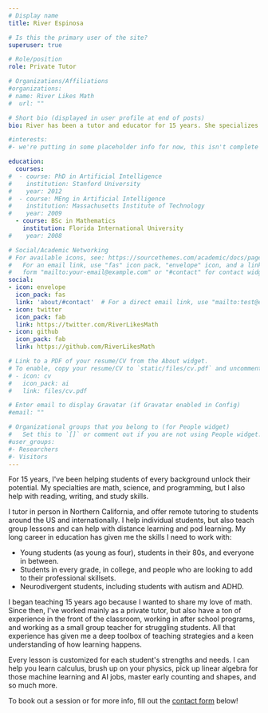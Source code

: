 ```yaml
---
# Display name
title: River Espinosa

# Is this the primary user of the site?
superuser: true

# Role/position
role: Private Tutor

# Organizations/Affiliations
#organizations:
# name: River Likes Math 
#  url: ""

# Short bio (displayed in user profile at end of posts)
bio: River has been a tutor and educator for 15 years. She specializes in teaching math, programming, and science, but also helps with reading, writing, and study skills. 

#interests:
#- we're putting in some placeholder info for now, this isn't complete yet! 

education:
  courses:
#  - course: PhD in Artificial Intelligence
#    institution: Stanford University
#    year: 2012
#  - course: MEng in Artificial Intelligence
#    institution: Massachusetts Institute of Technology
#    year: 2009
  - course: BSc in Mathematics
    institution: Florida International University
#    year: 2008

# Social/Academic Networking
# For available icons, see: https://sourcethemes.com/academic/docs/page-builder/#icons
#   For an email link, use "fas" icon pack, "envelope" icon, and a link in the
#   form "mailto:your-email@example.com" or "#contact" for contact widget.
social:
- icon: envelope
  icon_pack: fas
  link: 'about/#contact'  # For a direct email link, use "mailto:test@example.org".
- icon: twitter
  icon_pack: fab
  link: https://twitter.com/RiverLikesMath
- icon: github
  icon_pack: fab
  link: https://github.com/RiverLikesMath

# Link to a PDF of your resume/CV from the About widget.
# To enable, copy your resume/CV to `static/files/cv.pdf` and uncomment the lines below.
# - icon: cv
#   icon_pack: ai
#   link: files/cv.pdf

# Enter email to display Gravatar (if Gravatar enabled in Config)
#email: ""

# Organizational groups that you belong to (for People widget)
#   Set this to `[]` or comment out if you are not using People widget.
#user_groups:
#- Researchers
#- Visitors
---
```


For 15 years, I've been helping students of every background unlock their potential. My specialties are math, science, and programming, but I also help with reading, writing, and study skills. 

I tutor in person in Northern California, and offer remote tutoring to students around the US and internationally. I help individual students, but also teach group lessons and can help with distance learning and  pod learning. My long career in education has given me the skills I need to work with:

* Young students (as young as four), students in their 80s, and everyone in between. 
* Students in every grade, in college, and people who are looking to add to their professional skillsets.
* Neurodivergent students, including students with autism and ADHD. 

I began teaching 15 years ago because I wanted to share my love of math. Since then, I've worked mainly as a private tutor, but also have a ton of experience in the front of the classroom, working in after school programs, and working as a small group teacher for struggling students. All that experience has given me a deep toolbox of teaching strategies and a keen understanding of how learning happens. 

Every lesson is customized for each student's strengths and needs. I can help you learn calculus, brush up on your physics, pick up linear algebra for those machine learning and AI jobs, master early counting and shapes, and so much more. 

To book out a session or for more info, fill out the [contact form](#contact) below! 

 
   

